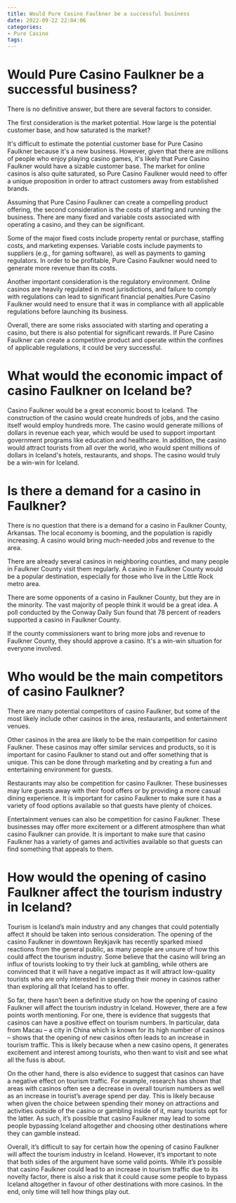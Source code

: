 ```yaml
---
title: Would Pure Casino Faulkner be a successful business
date: 2022-09-22 22:04:06
categories:
- Pure Casino
tags:
---
```



#  Would Pure Casino Faulkner be a successful business?

There is no definitive answer, but there are several factors to consider. 

The first consideration is the market potential. How large is the potential customer base, and how saturated is the market? 

It's difficult to estimate the potential customer base for Pure Casino Faulkner because it's a new business. However, given that there are millions of people who enjoy playing casino games, it's likely that Pure Casino Faulkner would have a sizable customer base. The market for online casinos is also quite saturated, so Pure Casino Faulkner would need to offer a unique proposition in order to attract customers away from established brands. 

Assuming that Pure Casino Faulkner can create a compelling product offering, the second consideration is the costs of starting and running the business. There are many fixed and variable costs associated with operating a casino, and they can be significant. 

Some of the major fixed costs include property rental or purchase, staffing costs, and marketing expenses. Variable costs include payments to suppliers (e.g., for gaming software), as well as payments to gaming regulators. In order to be profitable, Pure Casino Faulkner would need to generate more revenue than its costs. 

Another important consideration is the regulatory environment. Online casinos are heavily regulated in most jurisdictions, and failure to comply with regulations can lead to significant financial penalties.Pure Casino Faulkner would need to ensure that it was in compliance with all applicable regulations before launching its business. 

Overall, there are some risks associated with starting and operating a casino, but there is also potential for significant rewards. If Pure Casino Faulkner can create a competitive product and operate within the confines of applicable regulations, it could be very successful.

#  What would the economic impact of casino Faulkner on Iceland be?

Casino Faulkner would be a great economic boost to Iceland. The construction of the casino would create hundreds of jobs, and the casino itself would employ hundreds more. The casino would generate millions of dollars in revenue each year, which would be used to support important government programs like education and healthcare. In addition, the casino would attract tourists from all over the world, who would spent millions of dollars in Iceland's hotels, restaurants, and shops. The casino would truly be a win-win for Iceland.

#  Is there a demand for a casino in Faulkner?

There is no question that there is a demand for a casino in Faulkner County, Arkansas. The local economy is booming, and the population is rapidly increasing. A casino would bring much-needed jobs and revenue to the area.

There are already several casinos in neighboring counties, and many people in Faulkner County visit them regularly. A casino in Faulkner County would be a popular destination, especially for those who live in the Little Rock metro area.

There are some opponents of a casino in Faulkner County, but they are in the minority. The vast majority of people think it would be a great idea. A poll conducted by the Conway Daily Sun found that 78 percent of readers supported a casino in Faulkner County.

If the county commissioners want to bring more jobs and revenue to Faulkner County, they should approve a casino. It's a win-win situation for everyone involved.

#  Who would be the main competitors of casino Faulkner?

There are many potential competitors of casino Faulkner, but some of the most likely include other casinos in the area, restaurants, and entertainment venues.

Other casinos in the area are likely to be the main competition for casino Faulkner. These casinos may offer similar services and products, so it is important for casino Faulkner to stand out and offer something that is unique. This can be done through marketing and by creating a fun and entertaining environment for guests.

Restaurants may also be competition for casino Faulkner. These businesses may lure guests away with their food offers or by providing a more casual dining experience. It is important for casino Faulkner to make sure it has a variety of food options available so that guests have plenty of choices.

Entertainment venues can also be competition for casino Faulkner. These businesses may offer more excitement or a different atmosphere than what casino Faulkner can provide. It is important to make sure that casino Faulkner has a variety of games and activities available so that guests can find something that appeals to them.

#  How would the opening of casino Faulkner affect the tourism industry in Iceland?

Tourism is Iceland’s main industry and any changes that could potentially affect it should be taken into serious consideration. The opening of the casino Faulkner in downtown Reykjavik has recently sparked mixed reactions from the general public, as many people are unsure of how this could affect the tourism industry. Some believe that the casino will bring an influx of tourists looking to try their luck at gambling, while others are convinced that it will have a negative impact as it will attract low-quality tourists who are only interested in spending their money in casinos rather than exploring all that Iceland has to offer.

So far, there hasn’t been a definitive study on how the opening of casino Faulkner will affect the tourism industry in Iceland. However, there are a few points worth mentioning. For one, there is evidence that suggests that casinos can have a positive effect on tourism numbers. In particular, data from Macau – a city in China which is known for its high number of casinos – shows that the opening of new casinos often leads to an increase in tourism traffic. This is likely because when a new casino opens, it generates excitement and interest among tourists, who then want to visit and see what all the fuss is about.

On the other hand, there is also evidence to suggest that casinos can have a negative effect on tourism traffic. For example, research has shown that areas with casinos often see a decrease in overall tourism numbers as well as an increase in tourist’s average spend per day. This is likely because when given the choice between spending their money on attractions and activities outside of the casino or gambling inside of it, many tourists opt for the latter. As such, it’s possible that casino Faulkner may lead to some people bypassing Iceland altogether and choosing other destinations where they can gamble instead.

Overall, it’s difficult to say for certain how the opening of casino Faulkner will affect the tourism industry in Iceland. However, it’s important to note that both sides of the argument have some valid points. While it’s possible that casino Faulkner could lead to an increase in tourism traffic due to its novelty factor, there is also a risk that it could cause some people to bypass Iceland altogether in favour of other destinations with more casinos. In the end, only time will tell how things play out.